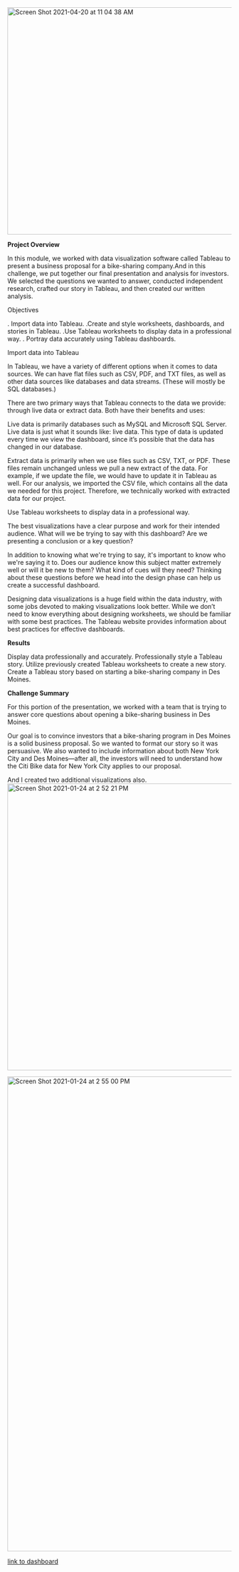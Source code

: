 <img width="511" alt="Screen Shot 2021-04-20 at 11 04 38 AM" src="https://user-images.githubusercontent.com/71113701/115428712-48181100-a1c8-11eb-8bbb-56f305553296.png">

**Project Overview**

In this module, we worked with data visualization software called Tableau to present a business proposal for a bike-sharing company.And in this challenge, we put together our final presentation and analysis for investors. We selected the questions we wanted to answer, conducted independent research, crafted our story in Tableau, and then created our written analysis.

Objectives

   . Import data into Tableau.
   .Create and style worksheets, dashboards, and stories in Tableau.
   .Use Tableau worksheets to display data in a professional way.
   . Portray data accurately using Tableau dashboards.
   
   
 Import data into Tableau
  
In Tableau, we have a variety of different options when it comes to data sources. We can have flat files such as CSV, PDF, and TXT files, as well as other data sources like databases and data streams. (These will mostly be SQL databases.)

There are two primary ways that Tableau connects to the data we provide: through live data or extract data. Both have their benefits and uses:

Live data is primarily databases such as MySQL and Microsoft SQL Server. Live data is just what it sounds like: live data. This type of data is updated every time we view the dashboard, since it’s possible that the data has changed in our database.

Extract data is primarily when we use files such as CSV, TXT, or PDF. These files remain unchanged unless we pull a new extract of the data. For example, if we update the file, we would have to update it in Tableau as well. For our analysis, we imported the CSV file, which contains all the data we needed for this project. Therefore, we technically worked with extracted data for our project.

Use Tableau worksheets to display data in a professional way.

The best visualizations have a clear purpose and work for their intended audience. What will we be trying to say with this dashboard? Are we presenting a conclusion or a key question?

In addition to knowing what we're trying to say, it's important to know who we're saying it to. Does our audience know this subject matter extremely well or will it be new to them? What kind of cues will they need? Thinking about these questions before we head into the design phase can help us create a successful dashboard.

Designing data visualizations is a huge field within the data industry, with some jobs devoted to making visualizations look better. While we don’t need to know everything about designing worksheets, we should be familiar with some best practices. The Tableau website provides information about best practices for effective dashboards.

**Results**


Display data professionally and accurately.
Professionally style a Tableau story.
Utilize previously created Tableau worksheets to create a new story.
Create a Tableau story based on starting a bike-sharing company in Des Moines.




**Challenge Summary**

For this portion of the presentation, we worked with a team that is trying to answer core questions about opening a bike-sharing business in Des Moines.

Our goal is to convince investors that a bike-sharing program in Des Moines is a solid business proposal. So we wanted to format our story so it was persuasive. We also wanted to include information about both New York City and Des Moines—after all, the investors will need to understand how the Citi Bike data for New York City applies to our proposal.

 And I created two additional visualizations also.
<img width="645" alt="Screen Shot 2021-01-24 at 2 52 21 PM" src="https://user-images.githubusercontent.com/71113701/105643259-56b68c80-5e54-11eb-9224-1ce9fb2cafc3.png">


<img width="1068" alt="Screen Shot 2021-01-24 at 2 55 00 PM" src="https://user-images.githubusercontent.com/71113701/105643265-71890100-5e54-11eb-8986-0faee7040392.png">




[link to dashboard](https://public.tableau.com/profile/jomol#!/vizhome/JL-NYCCitibikeAnalysis/NYCCitibikeanalysis?publish=yes)
